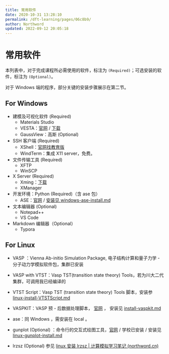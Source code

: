 ```yaml
---
title: 常用软件
date: 2020-10-31 13:28:10
permalink: /dft-learning/pages/06c8b9/
author: Northword
updated: 2022-09-12 20:05:18
---
```


# 常用软件

本列表中，对于完成课程所必需使用的软件，标注为 `(Required)`；可选安装的软件，标注为 `(Optional)`。

对于 Windows 端的程序，部分关键的安装步骤展示在第二节。

## For Windows

- 建模及可视化软件 (Required)
	- Materials Studio
	- VESTA：[官网](http://jp-minerals.org/vesta/en/) / [下载](http://jp-minerals.org/vesta/en/download.html)
	- GaussView：高斯 (Optional)
- SSH 客户端 (Required)
	- XShell：[官网找教育版](https://www.netsarang.com/zh/free-for-home-school/)
	- WindTerm：集成 X11 server，免费。
- 文件传输工具 (Required)
	- XFTP
	- WinSCP
- X Server (Required)
	- Xming：[下载](http://www1.udel.edu/topics/connect/sw/xming/)
	- XManager
- 开发环境：Python (Required)（含 ase 包）
	- ASE：[官网](http://wiki.fysik.dtu.dk/ase) / [安装见 windows-ase-install.md](./03.install-ase.md)
- 文本编辑器 (Optional)
	- Notepad++ 
	- VS Code
- Markdown 编辑器（Optional）
	- Typora 

## For Linux

- VASP ：Vienna Ab-initio Simulation Package, 电子结构计算和量子力学 - 分子动力学模拟软件包，集群已安装

- VASP with VTST：Vasp TST(transition state theory) Tools，若为川大二代集群，可调用我已经编译的

- VTST Script：Vasp TST (transition state theory) Tools 脚本，安装参 [linux-install-VTSTScript.md](22.linux-install-vtstScript.md) 

- VASPKIT：VASP 预 - 后数据处理脚本， [官网](https://vaspkit.com/index.html) ， 安装见 [install-vaspkit.md](21.linux-install-vaspkit.md)

- ase：同 Windows ，需安装在 local 。

- gunplot (Optional) ：命令行的交互式绘图工具，[官网](http://www.gnuplot.info/) / 学校已安装 / 安装见 [linux-gunplot-install.md](32.linux-install-gnuplot.md)

- lrzsz (Optional) 参见 [linux 安装 lrzsz | 计算模拟学习笔记 (northword.cn)](https://blog.northword.cn/dft-learning/pages/ea401e/)
